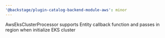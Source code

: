```yaml
---
'@backstage/plugin-catalog-backend-module-aws': minor
---
```


AwsEksClusterProcessor supports Entity callback function and passes in region when initialize EKS cluster
